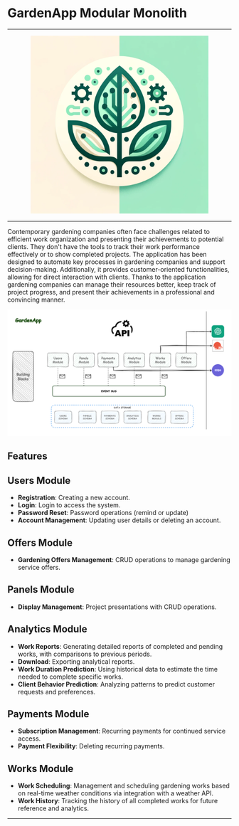 # GardenApp Modular Monolith 

---

<div align="center">
  <img src="docs/gardenapp_logo.png" width="400" height="400">
</div>

---


Contemporary gardening companies often face challenges related to efficient work organization and presenting their achievements to potential clients. They don't have the tools to track their work performance effectively or to show completed projects.
The application has been designed to automate key processes in gardening companies and support decision-making. Additionally, it provides customer-oriented functionalities, allowing for direct interaction with clients.
Thanks to the application gardening companies can manage their resources better, keep track of project progress, and present their achievements in a professional and convincing manner.

![](docs/diagram_architecture.png)

## Features

## Users Module
- **Registration**: Creating a new account.
- **Login**: Login to access the system. 
- **Password Reset**: Password operations (remind or update)
- **Account Management**: Updating user details or deleting an account.

## Offers Module
- **Gardening Offers Management**: CRUD operations to manage gardening service offers.

## Panels Module
- **Display Management**: Project presentations with CRUD operations.

## Analytics Module
- **Work Reports**: Generating detailed reports of completed and pending works, with comparisons to previous periods.
- **Download**: Exporting analytical reports.
- **Work Duration Prediction**: Using historical data to estimate the time needed to complete specific works.
- **Client Behavior Prediction**: Analyzing patterns to predict customer requests and preferences.

## Payments Module
- **Subscription Management**: Recurring payments for continued service access.
- **Payment Flexibility**: Deleting recurring payments.

## Works Module
- **Work Scheduling**: Management and scheduling gardening works based on real-time weather conditions via integration with a weather API. 
- **Work History**: Tracking the history of all completed works for future reference and analytics.

---
